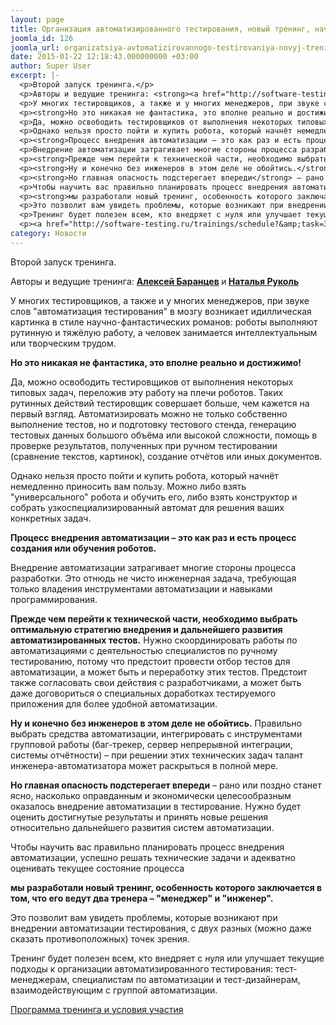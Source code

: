 ```yaml
---
layout: page
title: Организация автоматизированного тестирования, новый тренинг, начало 2 февраля
joomla_id: 126
joomla_url: organizatsiya-avtomatizirovannogo-testirovaniya-novyj-trening-nachalo-2-fevralya
date: 2015-01-22 12:18:43.000000000 +03:00
author: Super User
excerpt: |-
  <p>Второй запуск тренинга.</p>
  <p>Авторы и ведущие тренинга: <strong><a href="http://software-testing.ru/index.php?option=com_acymailing&amp;ctrl=url&amp;urlid=411&amp;mailid=234&amp;subid=14241" target="_blank">Алексей Баранцев</a> </strong>и<strong> <a href="http://www.software-testing.ru/about/authors/672-rukol">Наталья Руколь</a></strong></p>
  <p>У многих тестировщиков, а также и у многих менеджеров, при звуке слов "автоматизация тестирования" в мозгу возникает идиллическая картинка в стиле научно-фантастических романов: роботы выполняют рутинную и тяжёлую работу, а человек занимается интеллектуальным или творческим трудом.</p>
  <p><strong>Но это никакая не фантастика, это вполне реально и достижимо!</strong></p>
  <p>Да, можно освободить тестировщиков от выполнения некоторых типовых задач, переложив эту работу на плечи роботов. Таких рутинных действий тестировщик совершает больше, чем кажется на первый взгляд. Автоматизировать можно не только собственно выполнение тестов, но и подготовку тестового стенда, генерацию тестовых данных большого объёма или высокой сложности, помощь в проверке результатов, полученных при ручном тестировании (сравнение текстов, картинок), создание отчётов или иных документов.</p>
  <p>Однако нельзя просто пойти и купить робота, который начнёт немедленно приносить вам пользу. Можно либо взять "универсального" робота и обучить его, либо взять конструктор и собрать узкоспециализированный автомат для решения ваших конкретных задач.</p>
  <p><strong>Процесс внедрения автоматизации – это как раз и есть процесс создания или обучения роботов.</strong></p>
  <p>Внедрение автоматизации затрагивает многие стороны процесса разработки. Это отнюдь не чисто инженерная задача, требующая только владения инструментами автоматизации и навыками программирования.</p>
  <p><strong>Прежде чем перейти к технической части, необходимо выбрать оптимальную стратегию внедрения и дальнейшего развития автоматизированных тестов.</strong> Нужно скоординировать работы по автоматизациями с деятельностью специалистов по ручному тестированию, потому что предстоит провести отбор тестов для автоматизации, а может быть и переработку этих тестов. Предстоит также согласовать свои действия с разработчиками, а может быть даже договориться о специальных доработках тестируемого приложения для более удобной автоматизации.</p>
  <p><strong>Ну и конечно без инженеров в этом деле не обойтись.</strong> Правильно выбрать средства автоматизации, интегрировать с инструментами групповой работы (баг-трекер, сервер непрерывной интеграции, системы отчётности) – при решении этих технических задач талант инженера-автоматизатора может раскрыться в полной мере.</p>
  <p><strong>Но главная опасность подстерегает впереди</strong> – рано или поздно станет ясно, насколько оправданным и экономически целесообразным оказалось внедрение автоматизации в тестирование. Нужно будет оценить достигнутые результаты и принять новые решения относительно дальнейшего развития систем автоматизации.</p>
  <p>Чтобы научить вас правильно планировать процесс внедрения автоматизации, успешно решать технические задачи и адекватно оценивать текущее состояние процесса</p>
  <p><strong>мы разработали новый тренинг, особенность которого заключается в том, что его ведут два тренера – "менеджер" и "инженер".</strong></p>
  <p>Это позволит вам увидеть проблемы, которые возникают при внедрении автоматизации тестирования, с двух разных (можно даже сказать противоположных) точек зрения.</p>
  <p>Тренинг будет полезен всем, кто внедряет с нуля или улучшает текущие подходы к организации автоматизированного тестирования: тест-менеджерам, специалистам по автоматизации и тест-дизайнерам, взаимодействующим с группой автоматизации.</p>
  <p><a href="http://software-testing.ru/trainings/schedule?&amp;task=3&amp;cid=232" target="_blank">Программа тренинга и условия участия</a></p>
category: Новости
---
```

<p>Второй запуск тренинга.</p>
<p>Авторы и ведущие тренинга: <strong><a href="http://software-testing.ru/index.php?option=com_acymailing&amp;ctrl=url&amp;urlid=411&amp;mailid=234&amp;subid=14241" target="_blank">Алексей Баранцев</a> </strong>и<strong> <a href="http://www.software-testing.ru/about/authors/672-rukol">Наталья Руколь</a></strong></p>
<p>У многих тестировщиков, а также и у многих менеджеров, при звуке слов "автоматизация тестирования" в мозгу возникает идиллическая картинка в стиле научно-фантастических романов: роботы выполняют рутинную и тяжёлую работу, а человек занимается интеллектуальным или творческим трудом.</p>
<p><strong>Но это никакая не фантастика, это вполне реально и достижимо!</strong></p>
<p>Да, можно освободить тестировщиков от выполнения некоторых типовых задач, переложив эту работу на плечи роботов. Таких рутинных действий тестировщик совершает больше, чем кажется на первый взгляд. Автоматизировать можно не только собственно выполнение тестов, но и подготовку тестового стенда, генерацию тестовых данных большого объёма или высокой сложности, помощь в проверке результатов, полученных при ручном тестировании (сравнение текстов, картинок), создание отчётов или иных документов.</p>
<p>Однако нельзя просто пойти и купить робота, который начнёт немедленно приносить вам пользу. Можно либо взять "универсального" робота и обучить его, либо взять конструктор и собрать узкоспециализированный автомат для решения ваших конкретных задач.</p>
<p><strong>Процесс внедрения автоматизации – это как раз и есть процесс создания или обучения роботов.</strong></p>
<p>Внедрение автоматизации затрагивает многие стороны процесса разработки. Это отнюдь не чисто инженерная задача, требующая только владения инструментами автоматизации и навыками программирования.</p>
<p><strong>Прежде чем перейти к технической части, необходимо выбрать оптимальную стратегию внедрения и дальнейшего развития автоматизированных тестов.</strong> Нужно скоординировать работы по автоматизациями с деятельностью специалистов по ручному тестированию, потому что предстоит провести отбор тестов для автоматизации, а может быть и переработку этих тестов. Предстоит также согласовать свои действия с разработчиками, а может быть даже договориться о специальных доработках тестируемого приложения для более удобной автоматизации.</p>
<p><strong>Ну и конечно без инженеров в этом деле не обойтись.</strong> Правильно выбрать средства автоматизации, интегрировать с инструментами групповой работы (баг-трекер, сервер непрерывной интеграции, системы отчётности) – при решении этих технических задач талант инженера-автоматизатора может раскрыться в полной мере.</p>
<p><strong>Но главная опасность подстерегает впереди</strong> – рано или поздно станет ясно, насколько оправданным и экономически целесообразным оказалось внедрение автоматизации в тестирование. Нужно будет оценить достигнутые результаты и принять новые решения относительно дальнейшего развития систем автоматизации.</p>
<p>Чтобы научить вас правильно планировать процесс внедрения автоматизации, успешно решать технические задачи и адекватно оценивать текущее состояние процесса</p>
<p><strong>мы разработали новый тренинг, особенность которого заключается в том, что его ведут два тренера – "менеджер" и "инженер".</strong></p>
<p>Это позволит вам увидеть проблемы, которые возникают при внедрении автоматизации тестирования, с двух разных (можно даже сказать противоположных) точек зрения.</p>
<p>Тренинг будет полезен всем, кто внедряет с нуля или улучшает текущие подходы к организации автоматизированного тестирования: тест-менеджерам, специалистам по автоматизации и тест-дизайнерам, взаимодействующим с группой автоматизации.</p>
<p><a href="http://software-testing.ru/trainings/schedule?&amp;task=3&amp;cid=232" target="_blank">Программа тренинга и условия участия</a></p>
